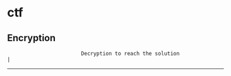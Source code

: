 # ctf
Encryption
--------------------------------------------------------------------------------------------
                            Decryption to reach the solution                               |
--------------------------------------------------------------------------------------------
